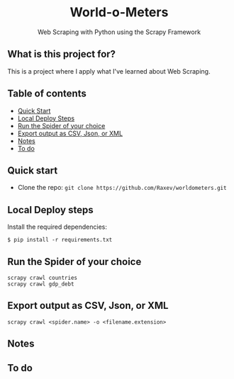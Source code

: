 <h1 align="center">World-o-Meters</h1>
<p align="center">Web Scraping with Python using the Scrapy Framework</p>

## What is this project for?

This is a project where I apply what I've learned about Web Scraping.

## Table of contents

- [Quick Start](#quick-start)
- [Local Deploy Steps](#local-deploy-steps)
- [Run the Spider of your choice](#run-the-spider-of-your-choice)
- [Export output as CSV, Json, or XML](#export-output-as-csv-json-or-xml)
- [Notes](#notes)
- [To do](#to-do)

## Quick start


- Clone the repo: `git clone https://github.com/Raxev/worldometers.git`


## Local Deploy steps

Install the required dependencies:

    $ pip install -r requirements.txt

## Run the Spider of your choice

    scrapy crawl countries
    scrapy crawl gdp_debt

## Export output as CSV, Json, or XML

    scrapy crawl <spider.name> -o <filename.extension>

## Notes

## To do
